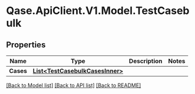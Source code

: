 # Qase.ApiClient.V1.Model.TestCasebulk

## Properties

Name | Type | Description | Notes
------------ | ------------- | ------------- | -------------
**Cases** | [**List&lt;TestCasebulkCasesInner&gt;**](TestCasebulkCasesInner.md) |  | 

[[Back to Model list]](../../README.md#documentation-for-models) [[Back to API list]](../../README.md#documentation-for-api-endpoints) [[Back to README]](../../README.md)

